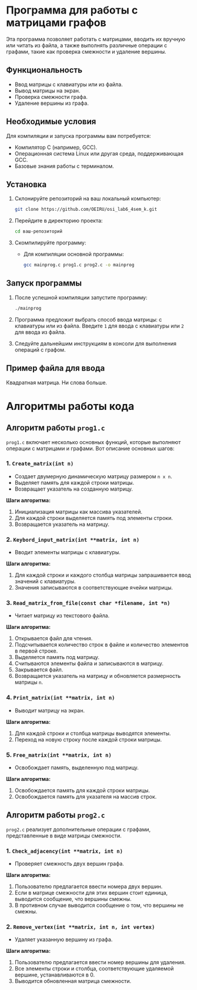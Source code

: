 # Программа для работы с матрицами графов

Эта программа позволяет работать с матрицами, вводить их вручную или читать из файла, а также выполнять различные операции с графами, такие как проверка смежности и удаление вершины.

## Функциональность

- Ввод матрицы с клавиатуры или из файла.
- Вывод матрицы на экран.
- Проверка смежности графа.
- Удаление вершины из графа.

## Необходимые условия

Для компиляции и запуска программы вам потребуется:

- Компилятор C (например, GCC).
- Операционная система Linux или другая среда, поддерживающая GCC.
- Базовые знания работы с терминалом.

## Установка

1. Склонируйте репозиторий на ваш локальный компьютер:

    ```bash
    git clone https://github.com/OEIRU/osi_lab6_4sem_k.git
    ```

2. Перейдите в директорию проекта:

    ```bash
    cd ваш-репозиторий
    ```

3. Скомпилируйте программу:

    - Для компиляции основной программы:

      ```bash
      gcc mainprog.c prog1.c prog2.c -o mainprog
      ```

## Запуск программы

1. После успешной компиляции запустите программу:

    ```bash
    ./mainprog
    ```

2. Программа предложит выбрать способ ввода матрицы: с клавиатуры или из файла. Введите `1` для ввода с клавиатуры или `2` для ввода из файла.

3. Следуйте дальнейшим инструкциям в консоли для выполнения операций с графом.

## Пример файла для ввода

Квадратная матрица. Ни слова больше.  

# Алгоритмы работы кода

## Алгоритм работы `prog1.c`

`prog1.c` включает несколько основных функций, которые выполняют операции с матрицами и графами. Вот описание основных шагов:

### 1. `Create_matrix(int n)`
- Создает двумерную динамическую матрицу размером `n x n`.
- Выделяет память для каждой строки матрицы.
- Возвращает указатель на созданную матрицу.

**Шаги алгоритма:**
1. Инициализация матрицы как массива указателей.
2. Для каждой строки выделяется память под элементы строки.
3. Возвращается указатель на матрицу.

### 2. `Keybord_input_matrix(int **matrix, int n)`
- Вводит элементы матрицы с клавиатуры.
  
**Шаги алгоритма:**
1. Для каждой строки и каждого столбца матрицы запрашивается ввод значений с клавиатуры.
2. Значения записываются в соответствующие ячейки матрицы.

### 3. `Read_matrix_from_file(const char *filename, int *n)`
- Читает матрицу из текстового файла.
  
**Шаги алгоритма:**
1. Открывается файл для чтения.
2. Подсчитывается количество строк в файле и количество элементов в первой строке.
3. Выделяется память под матрицу.
4. Считываются элементы файла и записываются в матрицу.
5. Закрывается файл.
6. Возвращается указатель на матрицу и обновляется размерность матрицы `n`.

### 4. `Print_matrix(int **matrix, int n)`
- Выводит матрицу на экран.

**Шаги алгоритма:**
1. Для каждой строки и столбца матрицы выводятся элементы.
2. Переход на новую строку после каждой строки матрицы.

### 5. `Free_matrix(int **matrix, int n)`
- Освобождает память, выделенную под матрицу.

**Шаги алгоритма:**
1. Освобождается память для каждой строки матрицы.
2. Освобождается память для указателя на массив строк.

## Алгоритм работы `prog2.c`

`prog2.c` реализует дополнительные операции с графами, представленные в виде матрицы смежности.

### 1. `Check_adjacency(int **matrix, int n)`
- Проверяет смежность двух вершин графа.

**Шаги алгоритма:**
1. Пользователю предлагается ввести номера двух вершин.
2. Если в матрице смежности для этих вершин стоит единица, выводится сообщение, что вершины смежны.
3. В противном случае выводится сообщение о том, что вершины не смежны.

### 2. `Remove_vertex(int **matrix, int n, int vertex)`
- Удаляет указанную вершину из графа.

**Шаги алгоритма:**
1. Пользователю предлагается ввести номер вершины для удаления.
2. Все элементы строки и столбца, соответствующие удаляемой вершине, устанавливаются в 0.
3. Выводится обновленная матрица смежности.

